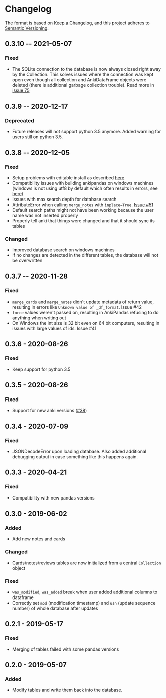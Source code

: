 # Changelog

The format is based on [Keep a Changelog](https://keepachangelog.com/en/1.0.0/),
and this project adheres to [Semantic Versioning](https://semver.org/spec/v2.0.0.html).

## 0.3.10 -- 2021-05-07

### Fixed

- The SQLite connection to the database is now always closed right away by the Collection.
  This solves issues where the connection was kept open even though all collection and
  AnkiDataFrame objects were deleted (there is additional garbage collection trouble).
  Read more in [issue 75](https://github.com/klieret/AnkiPandas/issues/75)

## 0.3.9 -- 2020-12-17

### Deprecated

- Future releases will not support python 3.5 anymore. Added warning for users still on
  python 3.5.

## 0.3.8 -- 2020-12-05

### Fixed

- Setup problems with editable install as described [here](https://github.com/pypa/pip/issues/7953)
- Compatibility issues with building ankipandas on windows machines (windows is not
  using utf8 by default which often results in errors, see
  [here](https://discuss.python.org/t/pep-597-enable-utf-8-mode-by-default-on-windows/3122))
- Issues with max search depth for database search
- AttributeError when calling `merge_notes` with `inplace=True`. [Issue #51](https://github.com/klieret/AnkiPandas/issues/51)
- Default search paths might not have been working because the user name was not inserted properly
- Properly tell anki that things were changed and that it should sync its tables

### Changed

- Improved database search on windows machines
- If no changes are detected in the different tables, the database will not be overwritten

## 0.3.7 -- 2020-11-28

### Fixed

- `merge_cards` and `merge_notes` didn't update metadata of return value, resulting in errors like
  `Unknown value of _df_format`. Issue #42
- `force` values weren't passed on, resulting in AnkiPandas refusing to do anything
  when writing out
- On Windows the int size is 32 bit even on 64 bit computers, resulting in issues with
  large values of ids. Issue #41


## 0.3.6 - 2020-08-26

### Fixed

- Keep support for python 3.5

## 0.3.5 - 2020-08-26

### Fixed

- Support for new anki versions ([#38](https://github.com/klieret/AnkiPandas/issues/38))

## 0.3.4 - 2020-07-09

### Fixed

- JSONDecodeError upon loading database. Also added additional debugging output in case something like this happens again.

## 0.3.3 - 2020-04-21

### Fixed

- Compatibility with new pandas versions

## 0.3.0 - 2019-06-02

### Added

- Add new notes and cards

### Changed

- Cards/notes/reviews tables are now initialized from a central ``Collection`` object

### Fixed

- ``was_modified``, ``was_added`` break when user added additional columns to dataframe
- Correctly set ``mod`` (modification timestamp) and ``usn`` (update sequence number) of whole database after updates

## 0.2.1 - 2019-05-17

### Fixed

- Merging of tables failed with some pandas versions

## 0.2.0 - 2019-05-07

### Added

- Modify tables and write them back into the database.
